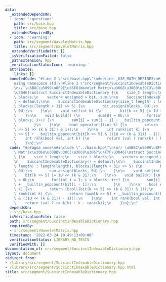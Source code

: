 ```yaml
---
data:
  _extendedDependsOn:
  - icon: ':question:'
    path: src/base.hpp
    title: src/base.hpp
  _extendedRequiredBy:
  - icon: ':warning:'
    path: src/segment/WaveletMatrix.hpp
    title: src/segment/WaveletMatrix.hpp
  _extendedVerifiedWith: []
  _isVerificationFailed: false
  _pathExtension: hpp
  _verificationStatusIcon: ':warning:'
  attributes:
    links: []
  bundledCode: "#line 2 \"src/base.hpp\"\n#define _USE_MATH_DEFINES\n#include <bits/stdc++.h>\n\
    using namespace std;\n#line 3 \"src/segment/SuccinctIndexableDictionary.hpp\"\n\
    \n// \u5B8C\u5099\u8F9E\u66F8(Wavelet Matrix\u3068\u30BB\u30C3\u30C8\u3067\u4F7F\
    \u3046)\nstruct SuccinctIndexableDictionary {\n    size_t length;\n    size_t\
    \ blocks;\n    vector< unsigned > bit, sum;\n\n    SuccinctIndexableDictionary()\
    \ = default;\n\n    SuccinctIndexableDictionary(size_t length) : length(length),\
    \ blocks((length + 31) >> 5) {\n        bit.assign(blocks, 0U);\n        sum.assign(blocks,\
    \ 0U);\n    }\n\n    void set(int k) {\n        bit[k >> 5] |= 1U << (k & 31);\n\
    \    }\n\n    void build() {\n        sum[0] = 0U;\n        for(int i = 1; i <\
    \ blocks; i++) {\n        sum[i] = sum[i - 1] + __builtin_popcount(bit[i - 1]);\n\
    \        }\n    }\n\n    bool operator[](int k) {\n        return (bool((bit[k\
    \ >> 5] >> (k & 31)) & 1));\n    }\n\n    int rank(int k) {\n        return (sum[k\
    \ >> 5] + __builtin_popcount(bit[k >> 5] & ((1U << (k & 31)) - 1)));\n    }\n\n\
    \    int rank(bool val, int k) {\n        return (val ? rank(k) : k - rank(k));\n\
    \    }\n};\n"
  code: "#pragma once\n#include \"../base.hpp\"\n\n// \u5B8C\u5099\u8F9E\u66F8(Wavelet\
    \ Matrix\u3068\u30BB\u30C3\u30C8\u3067\u4F7F\u3046)\nstruct SuccinctIndexableDictionary\
    \ {\n    size_t length;\n    size_t blocks;\n    vector< unsigned > bit, sum;\n\
    \n    SuccinctIndexableDictionary() = default;\n\n    SuccinctIndexableDictionary(size_t\
    \ length) : length(length), blocks((length + 31) >> 5) {\n        bit.assign(blocks,\
    \ 0U);\n        sum.assign(blocks, 0U);\n    }\n\n    void set(int k) {\n    \
    \    bit[k >> 5] |= 1U << (k & 31);\n    }\n\n    void build() {\n        sum[0]\
    \ = 0U;\n        for(int i = 1; i < blocks; i++) {\n        sum[i] = sum[i - 1]\
    \ + __builtin_popcount(bit[i - 1]);\n        }\n    }\n\n    bool operator[](int\
    \ k) {\n        return (bool((bit[k >> 5] >> (k & 31)) & 1));\n    }\n\n    int\
    \ rank(int k) {\n        return (sum[k >> 5] + __builtin_popcount(bit[k >> 5]\
    \ & ((1U << (k & 31)) - 1)));\n    }\n\n    int rank(bool val, int k) {\n    \
    \    return (val ? rank(k) : k - rank(k));\n    }\n};\n"
  dependsOn:
  - src/base.hpp
  isVerificationFile: false
  path: src/segment/SuccinctIndexableDictionary.hpp
  requiredBy:
  - src/segment/WaveletMatrix.hpp
  timestamp: '2022-03-24 10:49:13+09:00'
  verificationStatus: LIBRARY_NO_TESTS
  verifiedWith: []
documentation_of: src/segment/SuccinctIndexableDictionary.hpp
layout: document
redirect_from:
- /library/src/segment/SuccinctIndexableDictionary.hpp
- /library/src/segment/SuccinctIndexableDictionary.hpp.html
title: src/segment/SuccinctIndexableDictionary.hpp
---
```

